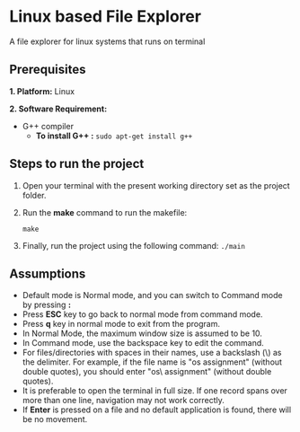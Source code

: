 # Linux based File Explorer
A file explorer for linux systems that runs on terminal
## Prerequisites

**1. Platform:** Linux 

**2. Software Requirement:**
* G++ compiler
   * **To install G++ :** ```sudo apt-get install g++```

## Steps to run the project
1. Open your terminal with the present working directory set as the project folder.
2. Run the **make** command to run the makefile:

    ```make```
3. Finally, run the project using the following command:
    ```./main```

## Assumptions

- Default mode is Normal mode, and you can switch to Command mode by pressing **:**
- Press **ESC** key to go back to normal mode from command mode.
- Press **q** key in normal mode to exit from the program.
- In Normal Mode, the maximum window size is assumed to be 10.
- In Command mode, use the backspace key to edit the command.
- For files/directories with spaces in their names, use a backslash (\\) as the delimiter. For example, if the file name is "os assignment" (without double quotes), you should enter "os\ assignment" (without double quotes).
- It is preferable to open the terminal in full size. If one record spans over more than one line, navigation may not work correctly.
- If **Enter** is pressed on a file and no default application is found, there will be no movement.

